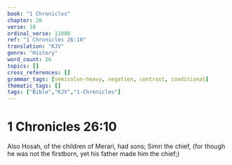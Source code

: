 ```yaml
---
book: "1 Chronicles"
chapter: 26
verse: 10
ordinal_verse: 11088
ref: "1 Chronicles 26:10"
translation: "KJV"
genre: "History"
word_count: 26
topics: []
cross_references: []
grammar_tags: [semicolon-heavy, negation, contrast, conditional]
thematic_tags: []
tags: ["Bible","KJV","1-Chronicles"]
---
```


# 1 Chronicles 26:10

Also Hosah, of the children of Merari, had sons; Simri the chief, (for though he was not the firstborn, yet his father made him the chief;)
